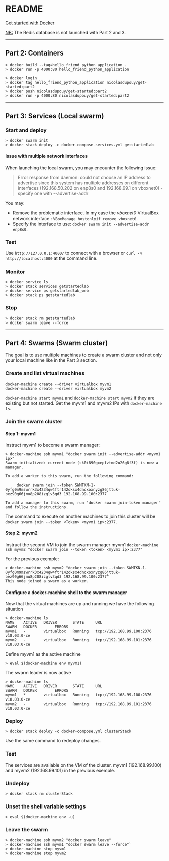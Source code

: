 
# README

[Get started with Docker](https://docs.docker.com/get-started)

<u>NB:</u> The Redis database is not launched with Part 2 and 3.





--------------------------------------------
## Part 2: Containers
    > docker build --tag=hello_friend_python_application .
    > docker run -p 4000:80 hello_friend_python_application

    > docker login
    > docker tag hello_friend_python_application nicolasdupouy/get-started:part2
    > docker push nicolasdupouy/get-started:part2
    > docker run -p 4000:80 nicolasdupouy/get-started:part2





--------------------------------------------
## Part 3: Services (Local swarm)
### Start and deploy
    > docker swarm init
    > docker stack deploy -c docker-compose-services.yml getstartedlab

#### Issue with multiple network interfaces
When launching the local swarm, you may encounter the following issue:
> Error response from daemon: could not choose an IP address to advertise since this system has multiple addresses on different interfaces (192.168.50.202 on enp8s0 and 192.168.99.1 on vboxnet0) - specify one with --advertise-addr

You may:
* Remove the problematic interface. 
In my case the *vboxnet0* VirtualBox network interface : `VBoxManage hostonlyif remove vboxnet0`.
* Specify the interface to use: `docker swarm init --advertise-addr enp8s0`.

### Test
Use `http://127.0.0.1:4000/` to connect with a browser or `curl -4 http://localhost:4000` at the command line.

### Monitor
    > docker service ls
    > docker stack services getstartedlab
    > docker service ps getstartedlab_web
    > docker stack ps getstartedlab

### Stop
    > docker stack rm getstartedlab
    > docker swarm leave --force





--------------------------------------------
## Part 4: Swarms (Swarm cluster)
The goal is to use multiple machines to create a swarm cluster and not only your local machine like in the Part 3 section.

### Create and list virtual machines
    docker-machine create --driver virtualbox myvm1
    docker-machine create --driver virtualbox myvm2

`docker-machine start myvm1` and `docker-machine start myvm2` if they are existing but not started.
Get the myvm1 and myvm2 IPs with `docker-machine ls`.

### Join the swarm cluster
#### Step 1: myvm1
Instruct myvm1 to become a swarm manager:

    > docker-machine ssh myvm1 "docker swarm init --advertise-addr <myvm1 ip>"
    Swarm initialized: current node (sk0i890gxepfztmd2u26g8f3f) is now a manager.

    To add a worker to this swarm, run the following command:

         docker swarm join --token SWMTKN-1-0yfg0m9mzwrrk3x4234qw4ftr142oksx4dncxoxnyzg86jttuk-bez90g66jmu8p208izglv3qd3 192.168.99.100:2377
    
    To add a manager to this swarm, run 'docker swarm join-token manager' and follow the instructions.

The command to execute on another machines to join this cluster will be `docker swarm join --token <Token> <myvm1 ip>:2377`.

#### Step 2: myvm2
Instruct the second VM to join the swarm manager myvm1
`docker-machine ssh myvm2 "docker swarm join --token <token> <myvm1 ip>:2377"`

For the previous exemple:

    > docker-machine ssh myvm2 "docker swarm join --token SWMTKN-1-0yfg0m9mzwrrk3x4234qw4ftr142oksx4dncxoxnyzg86jttuk-bez90g66jmu8p208izglv3qd3 192.168.99.100:2377"
    This node joined a swarm as a worker.

#### Configure a docker-machine shell to the swarm manager
Now that the virtual machines are up and running we have the following situation

    > docker-machine ls
    NAME    ACTIVE   DRIVER       STATE     URL                         SWARM   DOCKER        ERRORS
    myvm1   -        virtualbox   Running   tcp://192.168.99.100:2376           v18.03.0-ce
    myvm2   -        virtualbox   Running   tcp://192.168.99.101:2376           v18.03.0-ce

Define myvm1 as the active machine

    > eval $(docker-machine env myvm1)

The swarm leader is now active

    > docker-machine ls
    NAME    ACTIVE   DRIVER       STATE     URL                         SWARM   DOCKER        ERRORS
    myvm1   *        virtualbox   Running   tcp://192.168.99.100:2376           v18.03.0-ce
    myvm2   -        virtualbox   Running   tcp://192.168.99.101:2376           v18.03.0-ce

### Deploy

    > docker stack deploy -c docker-compose.yml clusterStack

Use the same command to redeploy changes.

### Test
The services are available on the VM of the cluster. myvm1 (192.168.99.100) and myvm2 (192.168.99.101) in the previous exemple.

### Undeploy
    > docker stack rm clusterStack

### Unset the shell variable settings
    > eval $(docker-machine env -u)

### Leave the swarm
    > docker-machine ssh myvm2 "docker swarm leave"
    > docker-machine ssh myvm1 "docker swarm leave --force"`
    > docker-machine stop myvm1
    > docker-machine stop myvm2